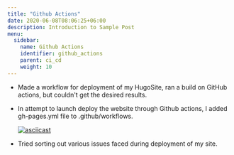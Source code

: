 ```yaml
---
title: "Github Actions"
date: 2020-06-08T08:06:25+06:00
description: Introduction to Sample Post
menu:
  sidebar:
    name: Github Actions
    identifier: github_actions
    parent: ci_cd
    weight: 10
---
```


- Made a workflow for deployment of my HugoSite, ran a build on GitHub actions, but couldn't get the desired results.

- In attempt to launch deploy the website through Github actions, I added gh-pages.yml file to .github/workflows.

  [![asciicast](https://asciinema.org/a/ROD3HZX7gehfQcwdCEuqp27vZ.svg)](https://asciinema.org/a/ROD3HZX7gehfQcwdCEuqp27vZ)

- Tried sorting out various issues faced during deployment of my site.